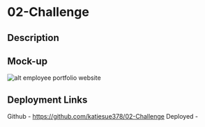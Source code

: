 # 02-Challenge

## Description

## Mock-up
![alt employee portfolio website](/images/portfolio-mockup-image.png)

## Deployment Links
Github - https://github.com/katiesue378/02-Challenge
Deployed - 
